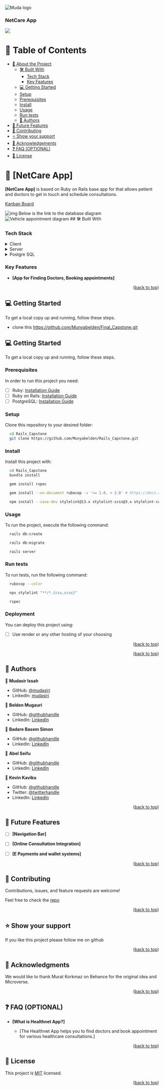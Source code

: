 ![Muda logo](image.png)

<a name="readme-top"></a>

  <h3>NetCare App</b></h3>

  <img align="center" src="Logo.png"/>

</div>

# 📗 Table of Contents

- [📖 About the Project](#about-project)
  - [🛠 Built With](#built-with)
    - [Tech Stack](#tech-stack)
    - [Key Features](#key-features)
  - [💻 Getting Started](#getting-started)
  - [Setup](#setup)
  - [Prerequisites](#prerequisites)
  - [Install](#install)
  - [Usage](#usage)
  - [Run tests](#run-tests)
  - [👥 Authors](#authors)
- [🔭 Future Features](#future-features)
- [🤝 Contributing](#contributing)
- [⭐️ Show your support](#support)
- [🙏 Acknowledgements](#acknowledgements)
- [❓ FAQ (OPTIONAL)](#faq)
- [📝 License](#license)

# 📖 [NetCare App] <a name="The Healthnet App helps you to find doctors and book appointment for various healthcare consultations."></a>


**[NetCare App]** is based on Ruby on Rails base app for that allows petient and doctors to get in touch and schedule consultations.

 [Kanban Board](https://github.com/users/Munyabelden/projects/4/views/1?layout=board)
 
 <img src="https://user-images.githubusercontent.com/104892694/254542615-4d46c327-0f12-46a4-a855-8dedf4dc7bc7.png" alt="img"/>
 Below is the link to the database diagram

<img src="drawSQL.png" alt="Vehicle appointment diagram" />
## 🛠 Built With <a name="built-with"></a>

### Tech Stack <a name="tech-stack"></a>

<details>
  <summary>Client</summary>
  <ul>
    <li><a href=#>Ruby on Rails</a></li>
  </ul>
</details>

<details>
  <summary>Server</summary>
  <ul>
    <li><a href=#>Localhost</a></li>
  </ul>
</details>

<details>
<summary>Postgre SQL</summary>
  <ul>
    <li><a href=#>N/A</a></li>
  </ul>
</details>

### Key Features <a name="key-features"></a>

- **[App for Finding Doctors, Booking appointments]**

<p align="right">(<a href="#readme-top">back to top</a>)</p>

## 💻 Getting Started <a name="getting-started"></a>

To get a local copy up and running, follow these steps.

- clone this https://github.com/Munyabelden/Final_Capstone.git


## 💻 Getting Started <a name="getting-started"></a>

To get a local copy up and running, follow these steps.

### Prerequisites

In order to run this project you need:

- [ ] Ruby: [Installation Guide](https://www.ruby-lang.org/en/documentation/installation/)
- [ ] Ruby on Rails: [Installation Guide](https://guides.rubyonrails.org/getting_started.html#installing-rails)
- [ ] PostgreSQL: [Installation Guide](https://www.postgresql.org/docs/)

### Setup

Clone this repository to your desired folder:

```sh
  cd Rails_Capstone
  git clone https://github.com/Munyabelden/Rails_Capstone.git
```

### Install

Install this project with:

```sh
  cd Rails_Capstone
  bundle install
```
```sh
  gem install rspec
```
```sh
  gem install --no-document rubocop -v '>= 1.0, < 2.0' # https://docs.rubocop.org/en/stable/installation/
```
```sh
  npm install --save-dev stylelint@13.x stylelint-scss@3.x stylelint-config-standard@21.x stylelint-csstree-validator@1.x
```

### Usage

To run the project, execute the following command:

```sh
  rails db:create
```
```sh
  rails db:migrate
```
```sh
  rails server
```

### Run tests

To run tests, run the following command:

```sh
  rubocop --color
```
```sh
  npx stylelint "**/*.{css,scss}"
```
```sh
  rspec
```
### Deployment

You can deploy this project using:

- [ ] Use render or any other hosting of your choosing

<p align="right">(<a href="#readme-top">back to top</a>)</p>

<p align="right">(<a href="#readme-top">back to top</a>)</p>

## 👥 Authors <a name="authors"></a>

👤 **Mudasir Issah**

- GitHub: [@mudasiri](https://github.com/mudasiri)
- LinkedIn: [mudasiri](https://linkedin.com/in/mudasiri)


👤 **Belden Mugauri**

- GitHub: [@githubhandle](https://github.com/Munyabelden)
- LinkedIn: [LinkedIn](https://www.linkedin.com/in/munyaradzi-mugauri-828a7b24a/)

👤 **Badare Basem Simon**

- GitHub: [@githubhandle](https://github.com/BB-Simon)
- LinkedIn: [LinkedIn](https://www.linkedin.com/in/BB-Simon/)

👤 **Abel Seifu**

- GitHub: [@githubhandle](https://github.com/Abe1able)
- LinkedIn: [LinkedIn](https://www.linkedin.com/in/Abe1able/)

👤 **Kevin Kaviku**

- GitHub: [@githubhandle](https://github.com/brainskev)
- Twitter: [@twitterhandle](https://twitter.com/brainskev)
- LinkedIn: [LinkedIn](https://www.linkedin.com/in/brainskev/)

<p align="right">(<a href="#readme-top">back to top</a>)</p>

## 🔭 Future Features <a name="future-features"></a>

- [ ] **[Navigation Bar]**
- [ ] **[Online Consultation Integration]**
- [ ] **[E Payments and wallet systems]**


<p align="right">(<a href="#readme-top">back to top</a>)</p>

## 🤝 Contributing <a name="contributing"></a>

Contributions, issues, and feature requests are welcome!

Feel free to check the [repo](https://github.com/Munyabelden/Final_Capstone.git) 

<p align="right">(<a href="#readme-top">back to top</a>)</p>

## ⭐️ Show your support <a name="support"></a>

If you like this project please follow me on github

<p align="right">(<a href="#readme-top">back to top</a>)</p>

## 🙏 Acknowledgments <a name="acknowledgements"></a>

We would like to thank Murat Korkmaz on Behance for the original idea and Microverse.

<p align="right">(<a href="#readme-top">back to top</a>)</p>

## ❓ FAQ (OPTIONAL) <a name="faq"></a>

- **[What is Healthnet App?]**

  - [The Healthnet App helps you to find doctors and book appointment for various healthcare consultations.]


<p align="right">(<a href="#readme-top">back to top</a>)</p>

## 📝 License <a name="license"></a>

This project is [MIT](./LICENSE) licensed.

<p align="right">(<a href="#readme-top">back to top</a>)</p>
